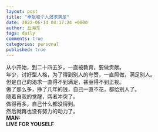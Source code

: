 ```yaml
---
layout: post
title: "奉献和个人渴求满足"
date: 2022-06-14 04:17:24 +0800
author: 丘海东 
tags: daily
comments: true
categories: personal
published: true
---
```

从小开始，到二十四五岁，一直被教育，要做贡献。  
年少，讨好型人格，为了得到别人的夸赞，一直照做，满足别人。  
但是自己的渴求一直得不到满足，甚至得不到正视。  
做了那么多，挣了几年的钱，自己一直不花，都给别人了。  
随着自我的觉醒，两者冲突了。  
做得再多，自己什么都没得到。  
然后就再也没有努力的动力了。  
**MAN:**  
**LIVE FOR YOUSELF**
